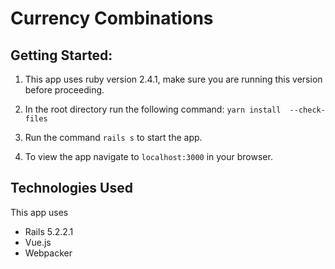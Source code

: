 # Currency Combinations

## Getting Started:

1.  This app uses ruby version 2.4.1, make sure you are running this version before proceeding.


2. In the root directory run the following command:
    ``` yarn install  --check-files ```

3. Run the command ```rails s``` to start the app.
    

4. To view the app navigate to ```localhost:3000``` in your browser.



## Technologies Used
This app uses 
- Rails 5.2.2.1 
- Vue.js
- Webpacker


